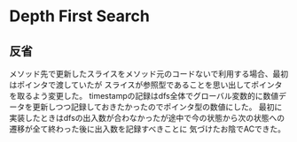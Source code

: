 # Depth First Search

## 反省

メソッド先で更新したスライスをメソッド元のコードないで利用する場合、最初はポインタで渡していたが
スライスが参照型であることを思い出してポインタを取るよう変更した。
timestampの記録はdfs全体でグローバル変数的に数値データを更新しつつ記録しておきたかったのでポインタ型の数値にした。
最初に実装したときはdfsの出入数が合わなかったが途中で今の状態から次の状態への遷移が全て終わった後に出入数を記録すべきことに
気づけたお陰でACできた。
